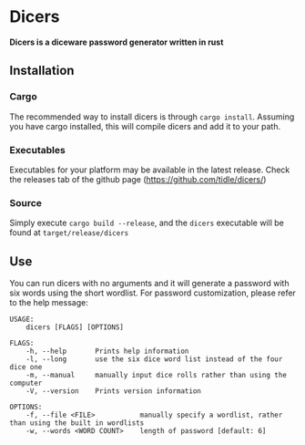 # Dicers
**Dicers is a diceware password generator written in rust**

## Installation
### Cargo
The recommended way to install dicers is through `cargo install`.
Assuming you have cargo installed, this will compile dicers and add it to your path.
### Executables
Executables for your platform may be available in the latest release.
Check the releases tab of the github page (https://github.com/tidle/dicers/)
### Source
Simply execute `cargo build --release`, and the `dicers` executable will be found at `target/release/dicers`

## Use
You can run dicers with no arguments and it will generate a password with six words using the short wordlist.
For password customization, please refer to the help message:
```
USAGE:
    dicers [FLAGS] [OPTIONS]

FLAGS:
    -h, --help       Prints help information
    -l, --long       use the six dice word list instead of the four dice one
    -m, --manual     manually input dice rolls rather than using the computer
    -V, --version    Prints version information

OPTIONS:
    -f, --file <FILE>           manually specify a wordlist, rather than using the built in wordlists
    -w, --words <WORD COUNT>    length of password [default: 6]
```